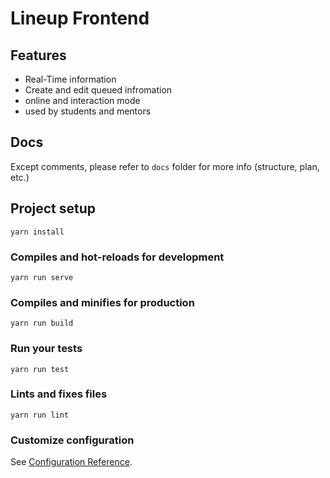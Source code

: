 # Lineup Frontend

## Features

- Real-Time information
- Create and edit queued infromation
- online and interaction mode
- used by students and mentors


## Docs

Except comments, please refer to `docs` folder for more info (structure, plan, etc.)

## Project setup
```
yarn install
```

### Compiles and hot-reloads for development
```
yarn run serve
```

### Compiles and minifies for production
```
yarn run build
```

### Run your tests
```
yarn run test
```

### Lints and fixes files
```
yarn run lint
```

### Customize configuration
See [Configuration Reference](https://cli.vuejs.org/config/).
